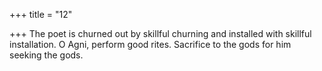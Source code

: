 +++
title = "12"

+++
The poet is churned out by skillful churning and installed with skillful  installation.
O Agni, perform good rites. Sacrifice to the gods for him seeking  the gods.